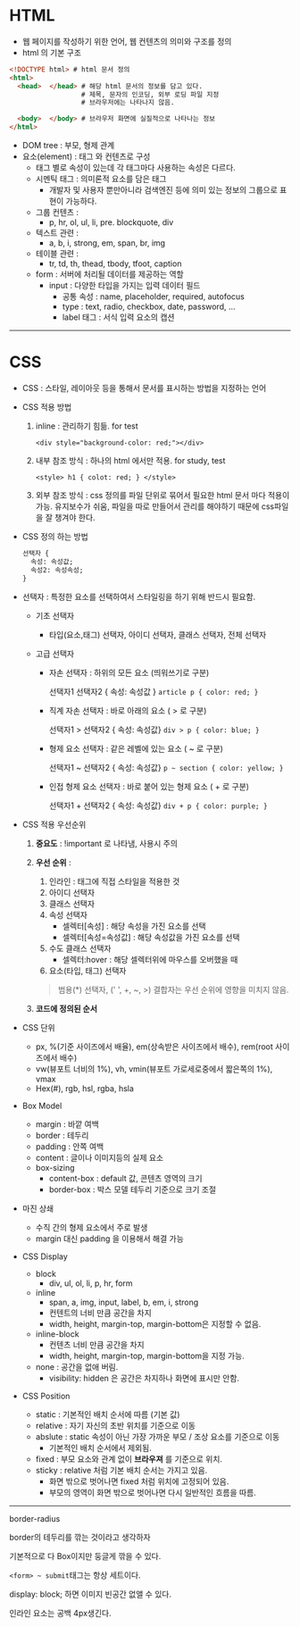# HTML

* 웹 페이지를 작성하기 위한 언어, 웹 컨텐츠의 의미와 구조를 정의
* html 의 기본 구조

```html
<!DOCTYPE html> # html 문서 정의
<html>
  <head>  </head> # 해당 html 문서의 정보를 담고 있다.
    			  # 제목, 문자의 인코딩, 외부 로딩 파일 지정
    			  # 브라우저에는 나타나지 않음.

  <body>  </body> # 브라우저 화면에 실질적으로 나타나는 정보
</html>
```

* DOM tree : 부모, 형제 관계
* 요소(element) : 태그 와 컨텐츠로 구성
  * 태그 별로 속성이 있는데 각 태그마다 사용하는 속성은 다르다.
  * 시멘틱 태그 : 의미론적 요소를 담은 태그
    * 개발자 및 사용자 뿐만아니라 검색엔진 등에 의미 있는 정보의 그룹으로 표현이 가능하다.
  * 그룹 컨텐츠 : 
    * p, hr, ol, ul, li, pre. blockquote, div
  * 텍스트 관련 : 
    * a, b, i, strong, em, span, br, img
  * 테이블 관련 : 
    * tr, td, th, thead, tbody, tfoot, caption
  * form : 서버에 처리될 데이터를 제공하는 역할
    * input : 다양한 타입을 가지는 입력 데이터 필드
      * 공통 속성 : name, placeholder, required, autofocus
      * type : text, radio, checkbox, date, password, ...
      * label 태그 : 서식 입력 요소의 캡션

___

# CSS

* CSS : 스타일, 레이아웃 등을 통해서 문서를 표시하는 방법을 지정하는 언어

* CSS 적용 방법

  1. inline : 관리하기 힘듦. for test

     `<div style="background-color: red;"></div>`

  2. 내부 참조 방식 : 하나의 html 에서만 적용. for study, test

     `<style> h1 { colot: red; } </style>`

  3. 외부 참조 방식 : css 정의를 파일 단위로 묶어서 필요한 html 문서 마다 적용이 가능. 유지보수가 쉬움, 파일을 따로 만들어서 관리를 해야하기 때문에 css파일을 잘 챙겨야 한다.

* CSS 정의 하는 방법

  ```html
  선택자 {
    속성: 속성값;
    속성2: 속성속성;
  }
  ```

  

* 선택자 : 특정한 요소를 선택하여서 스타일링을 하기 위해 반드시 필요함.

  * 기초 선택자

    * 타입(요소,태그) 선택자, 아이디 선택자, 클래스 선택자, 전체 선택자

  * 고급 선택자

    * 자손 선택자 : 하위의 모든 요소 (띄워쓰기로 구분)

      선택자1 선택자2 { 속성: 속성값 }	`article p { color: red; }`

    * 직계 자손 선택자 : 바로 아래의 요소 ( > 로 구분)

      선택자1 > 선택자2 { 속성: 속성값} `div > p { color: blue; }`

    * 형제 요소 선택자 : 같은 레벨에 있는 요소 ( ~ 로 구분)

      선택자1 ~ 선택자2 { 속성: 속성값} `p ~ section { color: yellow; }`

    * 인접 형제 요소 선택자 : 바로 붙어 있는 형제 요소 ( + 로 구분)

      선택자1 + 선택자2 { 속성: 속성값} `div + p { color: purple; }`

* CSS 적용 우선순위

  1. **중요도** : !important 로 나타냄, 사용시 주의

  2. **우선 순위** : 

     1. 인라인 : 태그에 직접 스타일을 적용한 것
     2. 아이디 선택자
     3. 클래스 선택자
     4. 속성 선택자
        * 셀렉터[속성] : 해당 속성을 가진 요소를 선택
        * 셀렉터[속성=속성값] : 해당 속성값을 가진 요소를 선택
     5. 수도 클래스 선택자
        * 셀렉터:hover : 해당 셀렉터위에 마우스를 오버했을 때
     6. 요소(타입, 태그) 선택자

     > 범용(*) 선택자, (' ', +, ~, >) 결합자는 우선 순위에 영향을 미치지 않음.

  3. **코드에 정의된 순서**

* CSS 단위

  * px, %(기준 사이즈에서 배율), em(상속받은 사이즈에서 배수), rem(root 사이즈에서 배수)
  * vw(뷰포트 너비의 1%), vh, vmin(뷰포트 가로세로중에서 짧은쪽의 1%), vmax
  * Hex(#), rgb, hsl, rgba, hsla

* Box Model

  * margin : 바깥 여백
  * border : 테두리
  * padding : 안쪽 여백
  * content : 글이나 이미지등의 실제 요소
  * box-sizing
    * content-box : default 값, 콘텐츠 영역의 크기
    * border-box : 박스 모델 테두리 기준으로 크기 조절

* 마진 상쇄

  * 수직 간의 형제 요소에서 주로 발생
  * margin 대신 padding 을 이용해서 해결 가능

* CSS Display

  * block
    * div, ul, ol, li, p, hr, form
  * inline
    * span, a, img, input, label, b, em, i, strong
    * 컨텐트의 너비 만큼 공간을 차지
    * width, height, margin-top, margin-bottom은 지정할 수 없음.
  * inline-block
    * 컨텐츠 너비 만큼 공간을 차지
    * width, height, margin-top, margin-bottom을 지정 가능.
  * none : 공간을 없애 버림.
    * visibility: hidden 은 공간은 차지하나 화면에 표시만 안함.

* CSS Position

  * static : 기본적인 배치 순서에 따름 (기본 값)
  * relative : 자기 자신의 초반 위치를 기준으로 이동
  * abslute : static 속성이 아닌 가장 가까운 부모 / 조상 요소를 기준으로 이동
    * 기본적인 배치 순서에서 제외됨.
  * fixed : 부모 요소와 관계 없이 **브라우져** 를 기준으로 위치.
  * sticky : relative 처럼 기본 배치 순서는 가지고 있음.
    * 화면 밖으로 벗어나면 fixed 처럼 위치에 고정되어 있음.
    * 부모의 영역이 화면 밖으로 벗어나면 다시 일반적인 흐름을 따름.



___

border-radius

border의 테두리를 깎는 것이라고 생각하자

기본적으로 다 Box이지만 둥글게 깎을 수 있다.



`<form> ~ submit`태그는 항상 세트이다.



display: block; 하면 이미지 빈공간 없앨 수 있다.

인라인 요소는 공백 4px생긴다.